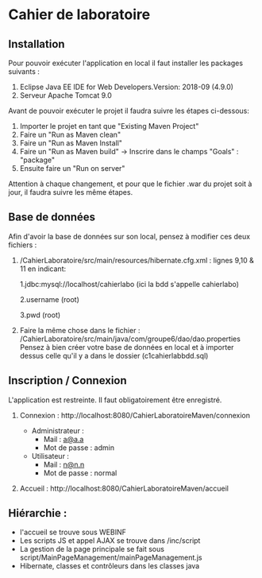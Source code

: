 # Cahier de laboratoire


## Installation
Pour pouvoir exécuter l'application en local il faut installer les packages suivants :

1. Eclipse Java EE IDE for Web Developers.Version: 2018-09 (4.9.0)
2. Serveur Apache Tomcat 9.0

Avant de pouvoir exécuter le projet il faudra suivre les étapes ci-dessous:
1. Importer le projet en tant que "Existing Maven Project"
2. Faire un "Run as Maven clean"
3. Faire un "Run as Maven Install"
4. Faire un "Run as Maven build" -> Inscrire dans le champs "Goals" : "package"
5. Ensuite faire un "Run on server"

Attention à chaque changement, et pour que le fichier .war du projet soit à jour, il faudra suivre les même étapes.

## Base de données
Afin d'avoir la base de données sur son local, pensez à modifier ces deux fichiers :

1. /CahierLaboratoire/src/main/resources/hibernate.cfg.xml : lignes 9,10 & 11 en indicant:

    1.jdbc:mysql://localhost/cahierlabo (ici la bdd s'appelle cahierlabo)
    
    2.username (root)
    
    3.pwd (root)
2. Faire la même chose dans le fichier : /CahierLaboratoire/src/main/java/com/groupe6/dao/dao.properties
Pensez à bien créer votre base de données en local et à importer dessus celle qu'il y a dans le dossier (c1cahierlabbdd.sql)

## Inscription / Connexion
L'application est restreinte. Il faut obligatoirement être enregistré.  

1. Connexion  : http://localhost:8080/CahierLaboratoireMaven/connexion
    - Administrateur : 
        - Mail : a@a.a
        - Mot de passe : admin
    - Utilisateur : 
        - Mail : n@n.n
        - Mot de passe : normal
        
2. Accueil  : http://localhost:8080/CahierLaboratoireMaven/accueil

## Hiérarchie :
- l'accueil se trouve sous WEBINF
- Les scripts JS et appel AJAX se trouve dans /inc/script
- La gestion de la page principale se fait sous script/MainPageManagement/mainPageManagement.js
- Hibernate, classes et contrôleurs dans les classes java


